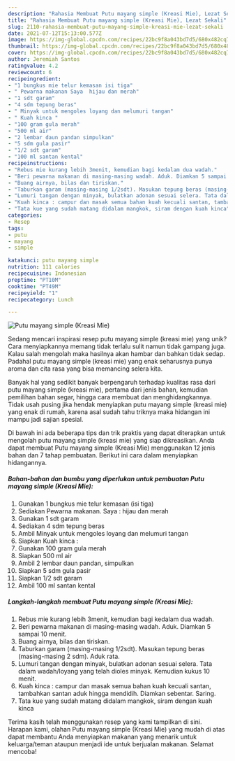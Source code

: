 ```yaml
---
description: "Rahasia Membuat Putu mayang simple (Kreasi Mie), Lezat Sekali"
title: "Rahasia Membuat Putu mayang simple (Kreasi Mie), Lezat Sekali"
slug: 2110-rahasia-membuat-putu-mayang-simple-kreasi-mie-lezat-sekali
date: 2021-07-12T15:13:00.577Z
image: https://img-global.cpcdn.com/recipes/22bc9f8a043bd7d5/680x482cq70/putu-mayang-simple-kreasi-mie-foto-resep-utama.jpg
thumbnail: https://img-global.cpcdn.com/recipes/22bc9f8a043bd7d5/680x482cq70/putu-mayang-simple-kreasi-mie-foto-resep-utama.jpg
cover: https://img-global.cpcdn.com/recipes/22bc9f8a043bd7d5/680x482cq70/putu-mayang-simple-kreasi-mie-foto-resep-utama.jpg
author: Jeremiah Santos
ratingvalue: 4.2
reviewcount: 6
recipeingredient:
- "1 bungkus mie telur kemasan isi tiga"
- " Pewarna makanan Saya  hijau dan merah"
- "1 sdt garam"
- "4 sdm tepung beras"
- " Minyak untuk mengoles loyang dan melumuri tangan"
- " Kuah kinca "
- "100 gram gula merah"
- "500 ml air"
- "2 lembar daun pandan simpulkan"
- "5 sdm gula pasir"
- "1/2 sdt garam"
- "100 ml santan kental"
recipeinstructions:
- "Rebus mie kurang lebih 3menit, kemudian bagi kedalam dua wadah."
- "Beri pewarna makanan di masing-masing wadah. Aduk. Diamkan 5 sampai 10 menit."
- "Buang airnya, bilas dan tiriskan."
- "Taburkan garam (masing-masing 1/2sdt). Masukan tepung beras (masing-masing 2 sdm). Aduk rata."
- "Lumuri tangan dengan minyak, bulatkan adonan sesuai selera. Tata dalam wadah/loyang yang telah dioles minyak. Kemudian kukus 10 menit."
- "Kuah kinca : campur dan masak semua bahan kuah kecuali santan, tambahkan santan aduk hingga mendidih. Diamkan sebentar. Saring."
- "Tata kue yang sudah matang didalam mangkok, siram dengan kuah kinca"
categories:
- Resep
tags:
- putu
- mayang
- simple

katakunci: putu mayang simple 
nutrition: 111 calories
recipecuisine: Indonesian
preptime: "PT10M"
cooktime: "PT49M"
recipeyield: "1"
recipecategory: Lunch

---
```



![Putu mayang simple (Kreasi Mie)](https://img-global.cpcdn.com/recipes/22bc9f8a043bd7d5/680x482cq70/putu-mayang-simple-kreasi-mie-foto-resep-utama.jpg)

Sedang mencari inspirasi resep putu mayang simple (kreasi mie) yang unik? Cara menyiapkannya memang tidak terlalu sulit namun tidak gampang juga. Kalau salah mengolah maka hasilnya akan hambar dan bahkan tidak sedap. Padahal putu mayang simple (kreasi mie) yang enak seharusnya punya aroma dan cita rasa yang bisa memancing selera kita.

Banyak hal yang sedikit banyak berpengaruh terhadap kualitas rasa dari putu mayang simple (kreasi mie), pertama dari jenis bahan, kemudian pemilihan bahan segar, hingga cara membuat dan menghidangkannya. Tidak usah pusing jika hendak menyiapkan putu mayang simple (kreasi mie) yang enak di rumah, karena asal sudah tahu triknya maka hidangan ini mampu jadi sajian spesial.




Di bawah ini ada beberapa tips dan trik praktis yang dapat diterapkan untuk mengolah putu mayang simple (kreasi mie) yang siap dikreasikan. Anda dapat membuat Putu mayang simple (Kreasi Mie) menggunakan 12 jenis bahan dan 7 tahap pembuatan. Berikut ini cara dalam menyiapkan hidangannya.

<!--inarticleads1-->

##### Bahan-bahan dan bumbu yang diperlukan untuk pembuatan Putu mayang simple (Kreasi Mie):

1. Gunakan 1 bungkus mie telur kemasan (isi tiga)
1. Sediakan  Pewarna makanan. Saya : hijau dan merah
1. Gunakan 1 sdt garam
1. Sediakan 4 sdm tepung beras
1. Ambil  Minyak untuk mengoles loyang dan melumuri tangan
1. Siapkan  Kuah kinca :
1. Gunakan 100 gram gula merah
1. Siapkan 500 ml air
1. Ambil 2 lembar daun pandan, simpulkan
1. Siapkan 5 sdm gula pasir
1. Siapkan 1/2 sdt garam
1. Ambil 100 ml santan kental




<!--inarticleads2-->

##### Langkah-langkah membuat Putu mayang simple (Kreasi Mie):

1. Rebus mie kurang lebih 3menit, kemudian bagi kedalam dua wadah.
1. Beri pewarna makanan di masing-masing wadah. Aduk. Diamkan 5 sampai 10 menit.
1. Buang airnya, bilas dan tiriskan.
1. Taburkan garam (masing-masing 1/2sdt). Masukan tepung beras (masing-masing 2 sdm). Aduk rata.
1. Lumuri tangan dengan minyak, bulatkan adonan sesuai selera. Tata dalam wadah/loyang yang telah dioles minyak. Kemudian kukus 10 menit.
1. Kuah kinca : campur dan masak semua bahan kuah kecuali santan, tambahkan santan aduk hingga mendidih. Diamkan sebentar. Saring.
1. Tata kue yang sudah matang didalam mangkok, siram dengan kuah kinca




Terima kasih telah menggunakan resep yang kami tampilkan di sini. Harapan kami, olahan Putu mayang simple (Kreasi Mie) yang mudah di atas dapat membantu Anda menyiapkan makanan yang menarik untuk keluarga/teman ataupun menjadi ide untuk berjualan makanan. Selamat mencoba!
